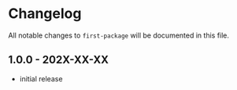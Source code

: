 # Changelog

All notable changes to `first-package` will be documented in this file.

## 1.0.0 - 202X-XX-XX

- initial release
